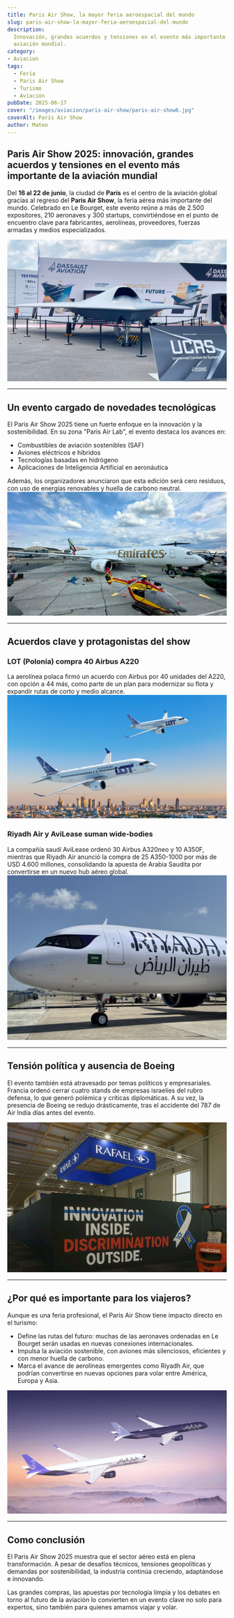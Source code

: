 ```yaml
---
title: Paris Air Show, la mayor feria aeroespacial del mundo
slug: paris-air-show-la-mayor-feria-aeroespacial-del-mundo
description: 
  Innovación, grandes acuerdos y tensiones en el evento más importante de la
  aviación mundial.
category: 
- Aviacion
tags:
  - Feria 
  - Paris Air Show
  - Turismo
  - Aviación
pubDate: 2025-06-17
cover: "/images/aviacion/paris-air-show/paris-air-show6.jpg"
coverAlt: Paris Air Show
author: Mateo
---
```


## Paris Air Show 2025: innovación, grandes acuerdos y tensiones en el evento más importante de la aviación mundial

Del **16 al 22 de junio**, la ciudad de **París** es el centro de la aviación global gracias al regreso del **Paris Air Show**, la feria aérea más importante del mundo. Celebrado en Le Bourget, este evento reúne a más de 2.500 expositores, 210 aeronaves y 300 startups, convirtiéndose en el punto de encuentro clave para fabricantes, aerolíneas, proveedores, fuerzas armadas y medios especializados.

<img src="/public/images/aviacion/paris-air-show/paris-air-show1.jpg" alt="">

***

## Un evento cargado de novedades tecnológicas

El Paris Air Show 2025 tiene un fuerte enfoque en la innovación y la sostenibilidad. En su zona "Paris Air Lab", el evento destaca los avances en:

* Combustibles de aviación sostenibles (SAF) 
* Aviones eléctricos e híbridos 
* Tecnologías basadas en hidrógeno 
* Aplicaciones de Inteligencia Artificial en aeronáutica 

Además, los organizadores anunciaron que esta edición será cero residuos, con uso de energías renovables y huella de carbono neutral.
<img src="/public/images/aviacion/paris-air-show/paris-air-show4.jpg" alt="">

***

## Acuerdos clave y protagonistas del show

### LOT (Polonia) compra 40 Airbus A220

La aerolínea polaca firmó un acuerdo con Airbus por 40 unidades del A220, con opción a 44 más, como parte de un plan para modernizar su flota y expandir rutas de corto y medio alcance.
<img src="/public/images/aviacion/paris-air-show/lot-airbus.jpg" alt="">

### Riyadh Air y AviLease suman wide-bodies

La compañía saudí AviLease ordenó 30 Airbus A320neo y 10 A350F, mientras que Riyadh Air anunció la compra de 25 A350-1000 por más de USD 4.600 millones, consolidando la apuesta de Arabia Saudita por convertirse en un nuevo hub aéreo global.
<img src="/public/images/aviacion/paris-air-show/paris-air-show5.jpg" alt="">

***

## Tensión política y ausencia de Boeing

El evento también está atravesado por temas políticos y empresariales. Francia ordenó cerrar cuatro stands de empresas israelíes del rubro defensa, lo que generó polémica y críticas diplomáticas. A su vez, la presencia de Boeing se redujo drásticamente, tras el accidente del 787 de Air India días antes del evento.


<img src="/public/images/aviacion/paris-air-show/paris-air-show-israel.jpg" alt="Stand de defensa israelí cubierto">

***

## ¿Por qué es importante para los viajeros?

Aunque es una feria profesional, el Paris Air Show tiene impacto directo en el turismo:

* Define las rutas del futuro: muchas de las aeronaves ordenadas en Le Bourget serán usadas en nuevas conexiones internacionales. 
* Impulsa la aviación sostenible, con aviones más silenciosos, eficientes y con menor huella de carbono. 
* Marca el avance de aerolíneas emergentes como Riyadh Air, que podrían convertirse en nuevas opciones para volar entre América, Europa y Asia. 

<img src="/public/images/aviacion/paris-air-show/paris-air-show7.jpg" alt="">

***

## Como conclusión

El Paris Air Show 2025 muestra que el sector aéreo está en plena transformación. A pesar de desafíos técnicos, tensiones geopolíticas y demandas por sostenibilidad, la industria continúa creciendo, adaptándose e innovando.

Las grandes compras, las apuestas por tecnología limpia y los debates en torno al futuro de la aviación lo convierten en un evento clave no solo para expertos, sino también para quienes amamos viajar y volar.
